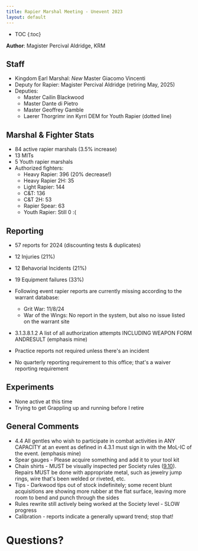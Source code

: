 ```yaml
---
title: Rapier Marshal Meeting - Unevent 2023
layout: default
---
```

* TOC
{:toc}

**Author**: Magister Percival Aldridge, KRM

## Staff
* Kingdom Earl Marshal: _New_ Master Giacomo Vincenti
* Deputy for Rapier: Magister Percival Aldridge (retiring May, 2025)
* Deputies:
    * Master Cailin Blackwood
    * Master Dante di Pietro
    * Master Geoffrey Gamble
    * Laerer Thorgrimr inn Kyrri DEM for Youth Rapier (dotted line)

## Marshal & Fighter Stats
* 84 active rapier marshals (3.5% increase)
* 13 MITs
* 5 Youth rapier marshals
* Authorized fighters:
    * Heavy Rapier: 396 (20% decrease!)
    * Heavy Rapier 2H: 35
    * Light Rapier: 144
    * C&T: 136
    * C&T 2H: 53
    * Rapier Spear: 63
    * Youth Rapier: Still 0 :(

## Reporting
* 57 reports for 2024 (discounting tests & duplicates)
* 12 Injuries (21%)
* 12 Behavorial Incidents (21%)
* 19 Equipment failures (33%)
* Following event rapier reports are currently missing according to the warrant database:
    * Grit War: 11/8/24
    * War of the Wings: No report in the system, but also no issue listed on the warrant site

* 3.1.3.8.1.2 A list of all authorization attempts INCLUDING WEAPON FORM ANDRESULT (emphasis mine)
* Practice reports not required unless there's an incident
* No quarterly reporting requirement to this office; that's a waiver reporting requirement

## Experiments
* None active at this time
* Trying to get Grappling up and running before I retire

## General Comments
* 4.4 All gentles who wish to participate in combat activities in ANY CAPACITY at an event as defined in 4.3.1 must sign in with the MoL-IC of the event. (emphasis mine)
* Spear gauges - Please acquire something and add it to your tool kit
* Chain shirts - MUST be visually inspected per Society rules ([9.10](https://www.sca.org/wp-content/uploads/2024/01/Fencing-Marshals-Handbook_Jan2024.pdf)).  Repairs MUST be done with appropriate metal, such as jewelry jump rings, wire that's been welded or riveted, etc.
* Tips - Darkwood tips out of stock indefinitely; some recent blunt acquisitions are showing more rubber at the flat surface, leaving more room to bend and punch through the sides
* Rules rewrite still actively being worked at the Society level - SLOW progress
* Calibration - reports indicate a generally upward trend; stop that!

# Questions?

